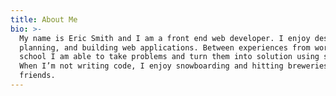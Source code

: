 ```yaml
---
title: About Me
bio: >-
  My name is Eric Smith and I am a front end web developer. I enjoy designing,
  planning, and building web applications. Between experiences from work and
  school I am able to take problems and turn them into solution using software.
  When I’m not writing code, I enjoy snowboarding and hitting breweries with
  friends.
---
```


